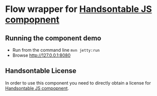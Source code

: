 # Flow wrapper for [Handsontable JS compopnent](https://handsontable.com)
## Running the component demo
- Run from the command line `mvn jetty:run`
- Browse http://127.0.0.1:8080

## Handsontable License
In order to use this component you need to directly obtain a license for 
[Handsontable JS compopnent](https://handsontable.com). 
